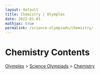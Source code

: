 ```yaml
---
layout: default
title: Chemistry | Olymplex
date: 2022-01-01
mathjax: true
permalink: /science-olympiads/chemistry/
---
```

<h1>Chemistry Contents</h1>
<a href="{{ site.homeurl }}">Olymplex</a> > <a href="{{ site.homeurl }}science-olympiads/">Science Olympiads</a> > <a href="{{ site.homeurl }}science-olympiads/chemistry/">Chemistry</a>
